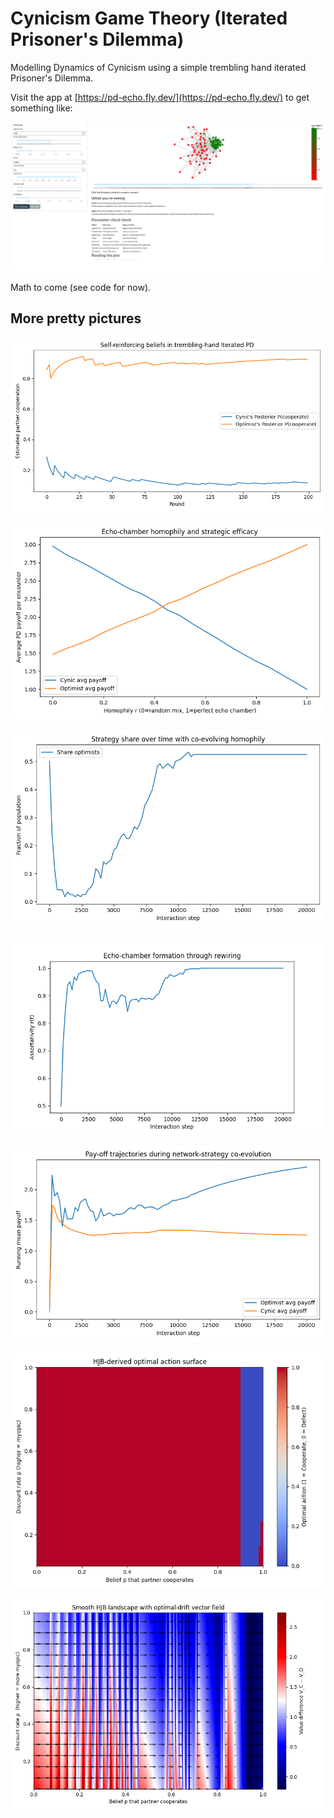 # Cynicism Game Theory (Iterated Prisoner's Dilemma)

Modelling Dynamics of Cynicism using a simple trembling hand iterated Prisoner's Dilemma.

Visit the app at [https://pd-echo.fly.dev/](https://pd-echo.fly.dev/) to get something like:

![dash](img/dash_example.png)

Math to come (see code for now). 

## More pretty pictures


![Simple](img/simple.png)


![Assort](img/assort.png)


![evo1](img/evo_strategies.png)


![evo2](img/evo_assortativity.png)


![evo3](img/evo_payoffs.png)


![optimal](img/optimal_action.png)


![coop](img/coop_benefit.png)

